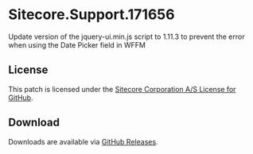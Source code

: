 # Sitecore.Support.171656
Update version of the jquery-ui.min.js script to 1.11.3 to prevent the error when using the Date Picker field in WFFM

## License  
This patch is licensed under the [Sitecore Corporation A/S License for GitHub](https://github.com/sitecoresupport/Sitecore.Support.171656/blob/master/LICENSE).  

## Download  
Downloads are available via [GitHub Releases](https://github.com/sitecoresupport/Sitecore.Support.171656/releases).  
